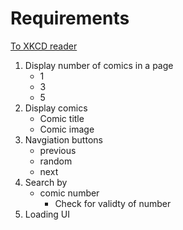 # Requirements

[To XKCD reader](https://xkcd-reader.vercel.app/)

1. Display number of comics in a page
   - 1
   - 3
   - 5
2. Display comics
   - Comic title
   - Comic image
3. Navgiation buttons
   - previous
   - random
   - next
4. Search by
   - comic number
     - Check for validty of number
5. Loading UI
